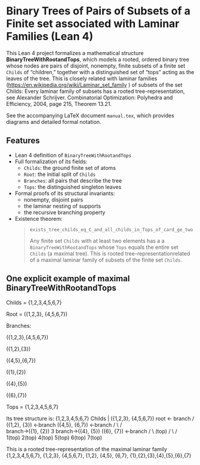# Binary Trees of Pairs of Subsets of a Finite set associated with Laminar Families (Lean 4)

This Lean 4 project formalizes a mathematical structure
**BinaryTreeWithRootandTops**, which models a rooted, ordered
binary tree whose nodes are pairs of disjoint, nonempty, finite
subsets of a finite set `Childs` of “children,” together with a
distinguished set of “tops” acting as the leaves of the tree. 
This is  closely related with laminar families
(https://en.wikipedia.org/wiki/Laminar_set_family ) of subsets
of the set Childs:  Every laminar family of subsets has a rooted 
tree-representation, see Alexander Schrijver. Combinatorial 
Optimization: Polyhedra  and Efficiency, 2004, page 215, Theorem 
13.21.

See the accompanying LaTeX document `manual.tex`, which
provides diagrams and detailed formal notation.

## Features

- Lean 4 definition of `BinaryTreeWithRootandTops`
- Full formalization of its fields:
  - `Childs`: the ground finite set of atoms
  - `Root`: the initial split of `Childs`
  - `Branches`: all pairs that describe the tree
  - `Tops`: the distinguished singleton leaves
- Formal proofs of its structural invariants:
  - nonempty, disjoint pairs
  - the laminar nesting of supports
  - the recursive branching property
- Existence theorem:
  > `exists_tree_childs_eq_C_and_all_childs_in_Tops_of_card_ge_two`
  >
  > Any finite set `Childs` with at least two elements has a 
  > a `BinaryTreeWithRootandTops` whose `Tops` equals the
  > entire  set `Childs` (a maximal tree). This is rooted 
  > tree-representationrelated of  a  maximal
  >  laminar family of subsets of the finite set `Childs`.
  
## One explicit example of maximal BinaryTreeWithRootandTops 

Childs = {1,2,3,4,5,6,7}

Root = ({1,2,3}, {4,5,6,7})

Branches:

({1,2,3},{4,5,6,7})

({1,2},{3})

({4,5},{6,7})

({1},{2})

({4},{5})

({6},{7})

Tops = {1,2,3,4,5,6,7}

Its tree structure is:
                                  {1,2,3,4,5,6,7} Childs
                                          |
                                ({1,2,3}, {4,5,6,7}) root <- branch
                               /                       \
                    ({1,2}, {3}) <-branch            ({4,5}, {6,7}) <-branch
                      /         \                    /           \
    branch->({1}, {2})           3        branch->({4}, {5})   ({6}, {7}) <-branch
              /     \          (top)              /       \     /       \
           1(top)  2(top)                   4(top)    5(top) 6(top)   7(top)

 This  is a rooted tree-representation of  the  maximal laminar family
 {1,2,3,4,5,6,7}, {1,2,3}, {4,5,6,7}, {1,2}, {4,5}, {6,7}, {1},{2},{3},{4},{5},{6},{7}
